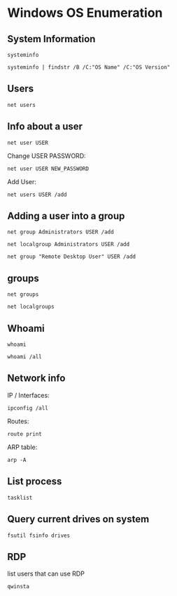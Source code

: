 # Windows OS Enumeration

## System Information

`systeminfo`

`systeminfo | findstr /B /C:"OS Name" /C:"OS Version"`

## Users

`net users`

## Info about a user

`net user USER`

Change USER PASSWORD:

`net user USER NEW_PASSWORD`

Add User:

`net users USER /add`

## Adding a user into a group

`net group Administrators USER /add`

`net localgroup Administrators USER /add`

`net group "Remote Desktop User" USER /add`

## groups

`net groups`

`net localgroups`

## Whoami

`whoami`

`whoami /all`

## Network info

IP / Interfaces:

`ipconfig /all`

Routes:

`route print`

ARP table:

`arp -A` 

## List process

`tasklist`

## Query current drives on system

`fsutil fsinfo drives`

## RDP

list users that can use RDP

`qwinsta`